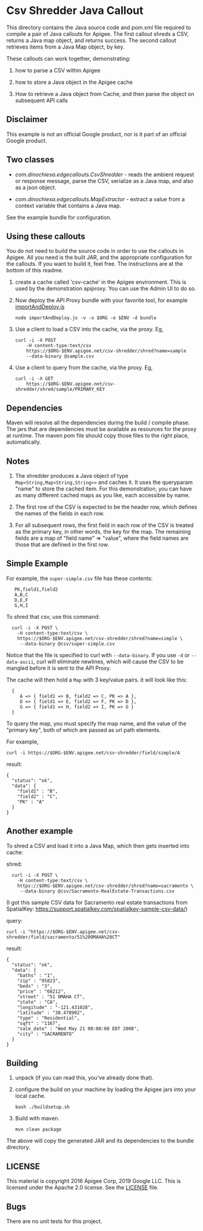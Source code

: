 # Csv Shredder Java Callout

This directory contains the Java source code and pom.xml file required to
compile a pair of Java callouts for Apigee.
The first callout shreds a CSV, returns a Java map object, and returns success.
The second callout retrieves items from a Java Map object, by key.

These callouts can work together, demonstrating:

1. how to parse a CSV within Apigee

2. how to store a Java object in the Apigee cache

3. How to retrieve a Java object from Cache, and then parse the object on subsequent API calls


## Disclaimer

This example is not an official Google product, nor is it part of an official Google product.


## Two classes

* *com.dinochiesa.edgecallouts.CsvShredder* - reads the ambient request or response message,
  parse the CSV, serialize as a Java map, and also as a json object.


* *com.dinochiesa.edgecallouts.MapExtractor* - extract a value from a context variable that contains a Java map.

See the example bundle for configuration.



## Using these callouts

You do not need to build the source code in order to use the callouts in Apigee.
All you need is the built JAR, and the appropriate configuration for the callouts.
If you want to build it, feel free. The instructions are at the bottom of this readme.


1. create a cache called 'csv-cache' in the Apigee environment.  This is used by the
demonstration apiproxy.  You can use the Admin UI to do so.

2. Now deploy the API Proxy bundle with your favorite tool, for example [importAndDeploy.js](https://github.com/DinoChiesa/apigee-edge-js-examples/blob/main/importAndDeploy.js)
   ```
   node importAndDeploy.js -v -o $ORG -e $ENV -d bundle
   ```

3. Use a client to load a CSV into the cache, via the proxy. Eg,
   ```
   curl -i -X POST
       -H content-type:text/csv
       https://$ORG-$ENV.apigee.net/csv-shredder/shred?name=sample
       --data-binary @sample.csv
   ```

4. Use a client to query from the cache, via the proxy. Eg,
   ```
   curl -i -X GET
       https://$ORG-$ENV.apigee.net/csv-shredder/shred/sample/PRIMARY_KEY
   ```



## Dependencies

Maven will resolve all the dependencies during the build / compile phase.
The jars that are dependencies must be available  as resources for the proxy at runtime.
The maven pom file should copy those files to the right place, automatically.

## Notes

1. The shredder produces a Java object of type `Map<String,Map<String,String>>`
   and caches it. It uses the queryparam "name" to store the cached item.
   For this demonstration, you can have as many different cached maps as you like, each accessible by name.

2. The first row of the CSV is expected to be the header row, which defines the names of the fields in each row.

3. For all subsequent rows, the first field in each row of the CSV is
   treated as the primary key, in other words, the key for the map. The remaining fields
   are a map of "field name" => "value", where the field names are those
   that are defined in the first row.


## Simple Example

For example, the `super-simple.csv` file has these contents:

```
   PK,field1,field2
   A,B,C
   D,E,F
   G,H,I
```

To shred that csv, use this command:

```
  curl -i -X POST \
    -H content-type:text/csv \
    https://$ORG-$ENV.apigee.net/csv-shredder/shred?name=simple \
     --data-binary @csv/super-simple.csv
```

Notice that the file is specified to curl with `--data-binary`. If you use `-d`
or `--data-ascii`, curl will eliminate newlines, which will cause the CSV to be
mangled before it is sent to the API Proxy.


The cache will then hold a `Map` with 3 key/value pairs. it will look like this:

```
  {
     A => { field1 => B, field2 => C, PK => A },
     D => { field1 => E, field2 => F, PK => D },
     G => { field1 => H, field2 => I, PK => G }
  }
```

To query the map, you must specify the map name, and the value of the "primary key", both of which are passed as url path elements.

For example,

```
curl -i https://$ORG-$ENV.apigee.net/csv-shredder/field/simple/A
```

result:
```
{
  "status": "ok",
  "data": {
    "field1" : "B",
    "field2" : "C",
    "PK" : "A"
  }
}
```

## Another example

To shred a CSV and load it into a Java Map, which then gets inserted into cache:

shred:
```
  curl -i -X POST \
    -H content-type:text/csv \
    https://$ORG-$ENV.apigee.net/csv-shredder/shred?name=sacramento \
     --data-binary @csv/Sacramento-RealEstate-Transactions.csv
```

(I got this sample CSV data for Sacramento real estate transactions from SpatialKey:
  https://support.spatialkey.com/spatialkey-sample-csv-data/)

query:

```
curl -i "https://$ORG-$ENV.apigee.net/csv-shredder/field/sacramento/51%20OMAHA%20CT"
```

result:

```
{
  "status": "ok",
  "data": {
    "baths" : "1",
    "zip" : "95823",
    "beds" : "3",
    "price" : "68212",
    "street" : "51 OMAHA CT",
    "state" : "CA",
    "longitude" : "-121.431028",
    "latitude" : "38.478902",
    "type" : "Residential",
    "sqft" : "1167",
    "sale_date" : "Wed May 21 00:00:00 EDT 2008",
    "city" : "SACRAMENTO"
  }
}
```


## Building

1. unpack (if you can read this, you've already done that).

2. configure the build on your machine by loading the Apigee jars into your local cache.
   ```
   bash ./buildsetup.sh
   ```

3. Build with maven.
   ```
   mvn clean package
   ```

  The above will copy the generated JAR and its dependencies to the bundle directory.


## LICENSE

This material is copyright 2016 Apigee Corp, 2019 Google LLC.
This is licensed under the Apache 2.0 license. See the [LICENSE](LICENSE) file.


## Bugs

There are no unit tests for this project.
